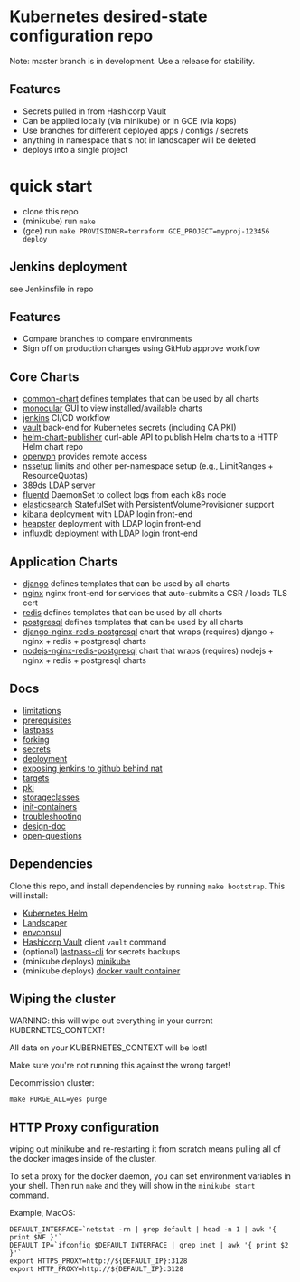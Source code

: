 # Kubernetes desired-state configuration repo

Note: master branch is in development. Use a release for stability.

## Features
- Secrets pulled in from Hashicorp Vault
- Can be applied locally (via minikube) or in GCE (via kops)
- Use branches for different deployed apps / configs / secrets
- anything in namespace that's not in landscaper will be deleted
- deploys into a single project

# quick start
- clone this repo
- (minikube) run `make`
- (gce) run `make PROVISIONER=terraform GCE_PROJECT=myproj-123456 deploy`

## Jenkins deployment
see Jenkinsfile in repo

## Features
 - Compare branches to compare environments
 - Sign off on production changes using GitHub approve workflow

## Core Charts
 - [common-chart](https://github.com/shaneramey/common-chart)
    defines templates that can be used by all charts
 - [monocular](https://github.com/shaneramey/helm-charts/tree/master/monocular)
    GUI to view installed/available charts
 - [jenkins](https://github.com/shaneramey/helm-charts/tree/master/jenkins)
    CI/CD workflow
 - [vault](https://github.com/shaneramey/helm-charts/tree/master/vault)
    back-end for Kubernetes secrets (including CA PKI)
 - [helm-chart-publisher](https://github.com/shaneramey/helm-charts/tree/master/helm-chart-publisher)
    curl-able API to publish Helm charts to a HTTP Helm chart repo
 - [openvpn](https://github.com/shaneramey/helm-charts/tree/master/openvpn)
    provides remote access
 - [nssetup](https://github.com/shaneramey/helm-charts/tree/master/nssetup)
    limits and other per-namespace setup (e.g., LimitRanges + ResourceQuotas)
 - [389ds](https://github.com/shaneramey/helm-charts/tree/master/389ds)
    LDAP server
 - [fluentd](https://github.com/shaneramey/helm-charts/tree/master/fluentd)
    DaemonSet to collect logs from each k8s node
 - [elasticsearch](https://github.com/shaneramey/helm-charts/tree/master/elasticsearch)
    StatefulSet with PersistentVolumeProvisioner support
 - [kibana](https://github.com/shaneramey/helm-charts/tree/master/kibana)
    deployment with LDAP login front-end
 - [heapster](https://github.com/shaneramey/helm-charts/tree/master/heapster)
    deployment with LDAP login front-end
 - [influxdb](https://github.com/shaneramey/helm-charts/tree/master/influxdb)
    deployment with LDAP login front-end

## Application Charts
 - [django](https://github.com/shaneramey/helm-charts/tree/master/django)
    defines templates that can be used by all charts
 - [nginx](https://github.com/shaneramey/helm-charts/tree/master/nginx)
    nginx front-end for services that auto-submits a CSR / loads TLS cert
 - [redis](https://github.com/shaneramey/helm-charts/tree/master/redis)
    defines templates that can be used by all charts
 - [postgresql](https://github.com/shaneramey/helm-charts/tree/master/postgresql)
    defines templates that can be used by all charts
 - [django-nginx-redis-postgresql](https://github.com/shaneramey/helm-charts/tree/master/django-nginx-redis-postgresql)
    chart that wraps (requires) django + nginx + redis + postgresql charts
 - [nodejs-nginx-redis-postgresql](https://github.com/shaneramey/helm-charts/tree/master/nodejs-nginx-redis-postgresql)
    chart that wraps (requires) nodejs + nginx + redis + postgresql charts

## Docs
 - [limitations](docs/limitations.md)
 - [prerequisites](docs/prerequisites.md)
 - [lastpass](docs/lastpass.md)
 - [forking](docs/forking.md)
 - [secrets](docs/secrets.md)
 - [deployment](docs/deployment.md)
 - [exposing jenkins to github behind nat](docs/exposing-jenkins-behind-nat.md)
 - [targets](docs/targets.md)
 - [pki](docs/pki.md)
 - [storageclasses](docs/storageclasses.md)
 - [init-containers](docs/init-containers.md)
 - [troubleshooting](docs/troubleshooting.md)
 - [design-doc](docs/design-doc.md)
 - [open-questions](docs/open-questions.md)

## Dependencies
Clone this repo, and install dependencies by running `make bootstrap`. This will install:
- [Kubernetes Helm](https://github.com/kubernetes/helm)
- [Landscaper](https://github.com/Eneco/landscaper)
- [envconsul](https://github.com/hashicorp/envconsul)
- [Hashicorp Vault](https://www.vaultproject.io) client `vault` command
- (optional) [lastpass-cli](https://github.com/lastpass/lastpass-cli) for secrets backups
- (minikube deploys) [minikube](https://github.com/kubernetes/minikube)
- (minikube deploys) [docker vault container](https://hub.docker.com/_/vault/)

## Wiping the cluster
WARNING: this will wipe out everything in your current KUBERNETES_CONTEXT! 

All data on your KUBERNETES_CONTEXT will be lost!

Make sure you're not running this against the wrong target!

Decommission cluster:
```
make PURGE_ALL=yes purge
```

## HTTP Proxy configuration
wiping out minikube and re-restarting it from scratch means pulling all of the docker images inside of the cluster.

To set a proxy for the docker daemon, you can set environment variables in your shell. Then run `make` and they will show in the `minikube start` command.

Example, MacOS:
```
DEFAULT_INTERFACE=`netstat -rn | grep default | head -n 1 | awk '{ print $NF }'`
DEFAULT_IP=`ifconfig $DEFAULT_INTERFACE | grep inet | awk '{ print $2 }'`
export HTTPS_PROXY=http://${DEFAULT_IP}:3128
export HTTP_PROXY=http://${DEFAULT_IP}:3128
```
